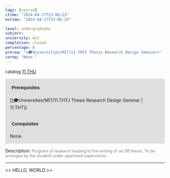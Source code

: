 ```yaml
---
tags: [course]
ctime: "2024-04-17T23:06:23"
mstime: "2024-04-17T23:06:23"

level: undergraduate
subject: 
university: mit
completion: closed
percentage: 0
prereq: "<🎓Universities/MIT/11.THTJ Thesis Research Design Seminar>"
coreq: "None."
---
```


catalog [11.THU](http://student.mit.edu/catalog/m11a.html#11.THU)

<span style="display: block; padding: 15px; background-color: rgb(100, 100, 100, 0.2);"><font id="m_prereq692_0" style="display: block; font-family: Arial, sans-serif; font-weight: bold; padding: 5px">Prerequisites</font><br><span id="prereq692_0">[[🎓Universities/MIT/11.THTJ Thesis Research Design Seminar | 11.THT]]</span></span>
<span style="display: block; padding: 15px; background-color: rgb(100, 100, 100, 0.2);"><font id="m_coreq692_0" style="display: block; font-family: Arial, sans-serif; font-weight: bold; padding: 5px">Corequisites</font><br><span id="coreq692_0">None.</span></span>

<font style="">Description:</font>
<font style="color: grey; font-size: 0.8rem;">Program of research leading to the writing of an SB thesis. To be arranged by the student under approved supervision.</font>



---

<< HELLO, WORLD >>
